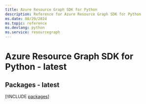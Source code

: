 ```yaml
---
title: Azure Resource Graph SDK for Python
description: Reference for Azure Resource Graph SDK for Python
ms.date: 08/29/2024
ms.topic: reference
ms.devlang: python
ms.service: resourcegraph
---
```

# Azure Resource Graph SDK for Python - latest
## Packages - latest
[!INCLUDE [packages](resource-graph-index.md)]